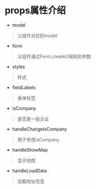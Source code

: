 # props属性介绍
* model
> 父组件对应的model
* form
> 父组件通过Form.create()得到的参数
* styles
> 样式
* fieldLabels
> 表单标签
* isCompany
> 是否是一般企业
* handleChangeIsCompany
> 用于修改isCompany
* handleShowMap
> 显示地图
* handleLoadData
> 加载地址信息
